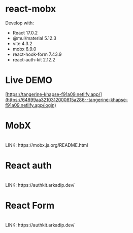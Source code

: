# react-mobx

Develop with:
- React 17.0.2
- @mui/material 5.12.3
- vite 4.3.2
- mobx 6.9.0
- react-hook-form 7.43.9
- react-auth-kit 2.12.2

# Live DEMO

[https://tangerine-khapse-f91a09.netlify.app/](https://64899aa3210312000815a286--tangerine-khapse-f91a09.netlify.app/login)

# MobX
<br/>
LINK: 
https://mobx.js.org/README.html

# React auth
<br/>
LINK: https://authkit.arkadip.dev/

# React Form
<br/>
LINK: https://authkit.arkadip.dev/
